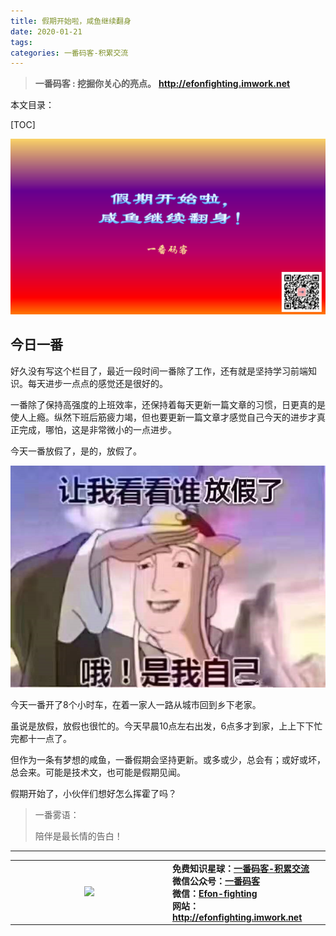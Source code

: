 ```yaml
---
title: 假期开始啦，咸鱼继续翻身
date: 2020-01-21
tags: 
categories: 一番码客-积累交流
---
```


> **一番码客 : 挖掘你关心的亮点。**
> **http://efonfighting.imwork.net**

本文目录：

[TOC]

![image-20200121000504632](2020-01-21-假期开始啦，咸鱼继续翻身/image-20200121000504632.png)

<!--more-->

## 今日一番

好久没有写这个栏目了，最近一段时间一番除了工作，还有就是坚持学习前端知识。每天进步一点点的感觉还是很好的。

一番除了保持高强度的上班效率，还保持着每天更新一篇文章的习惯，日更真的是使人上瘾。纵然下班后筋疲力竭，但也要更新一篇文章才感觉自己今天的进步才真正完成，哪怕，这是非常微小的一点进步。

今天一番放假了，是的，放假了。

![image-20200121001232646](2020-01-21-假期开始啦，咸鱼继续翻身/image-20200121001232646.png)

今天一番开了8个小时车，在着一家人一路从城市回到乡下老家。

虽说是放假，放假也很忙的。今天早晨10点左右出发，6点多才到家，上上下下忙完都十一点了。

但作为一条有梦想的咸鱼，一番假期会坚持更新。或多或少，总会有；或好或坏，总会来。可能是技术文，也可能是假期见闻。

假期开始了，小伙伴们想好怎么挥霍了吗？



> 一番雾语：
>
> 陪伴是最长情的告白！

------

<table>
<tr>
<td ><center><img src="http://efonfighting.imwork.net/efonmark-blog/readme/guanzhu_1.jpg" width=40%></center></td>
<td width="50%" align=left><b>
    免费知识星球：<a href="http://efonfighting.imwork.net/efonmark-blog/%E7%AE%80%E4%BB%8B/zhishixingqiu1.png">一番码客-积累交流</a><br>
    微信公众号：<a href="http://efonfighting.imwork.net/efonmark-blog/%E7%AE%80%E4%BB%8B/guanzhu_1.jpg">一番码客</a><br>
    微信：<a href="http://efonfighting.imwork.net/efonmark-blog/%E7%AE%80%E4%BB%8B/weixin.jpg">Efon-fighting</a><br>
    网站：<a href="http://efonfighting.imwork.net">http://efonfighting.imwork.net</a><br></b></td>
</tr>
</table>
